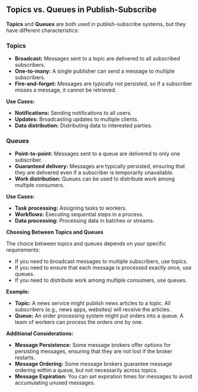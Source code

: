 ## Topics vs. Queues in Publish-Subscribe

**Topics** and **Queues** are both used in publish-subscribe systems, but they have different characteristics:

### Topics

* **Broadcast:** Messages sent to a topic are delivered to all subscribed subscribers.
* **One-to-many:** A single publisher can send a message to multiple subscribers.
* **Fire-and-forget:** Messages are typically not persisted, so if a subscriber misses a message, it cannot be retrieved.

**Use Cases:**
* **Notifications:** Sending notifications to all users.
* **Updates:** Broadcasting updates to multiple clients.
* **Data distribution:** Distributing data to interested parties.

### Queues

* **Point-to-point:** Messages sent to a queue are delivered to only one subscriber.
* **Guaranteed delivery:** Messages are typically persisted, ensuring that they are delivered even if a subscriber is temporarily unavailable.
* **Work distribution:** Queues can be used to distribute work among multiple consumers.

**Use Cases:**
* **Task processing:** Assigning tasks to workers.
* **Workflows:** Executing sequential steps in a process.
* **Data processing:** Processing data in batches or streams.

**Choosing Between Topics and Queues**

The choice between topics and queues depends on your specific requirements:

* If you need to broadcast messages to multiple subscribers, use topics.
* If you need to ensure that each message is processed exactly once, use queues.
* If you need to distribute work among multiple consumers, use queues.

**Example:**

* **Topic:** A news service might publish news articles to a topic. All subscribers (e.g., news apps, websites) will receive the articles.
* **Queue:** An order processing system might put orders into a queue. A team of workers can process the orders one by one.

**Additional Considerations:**

* **Message Persistence:** Some message brokers offer options for persisting messages, ensuring that they are not lost if the broker restarts.
* **Message Ordering:** Some message brokers guarantee message ordering within a queue, but not necessarily across topics.
* **Message Expiration:** You can set expiration times for messages to avoid accumulating unused messages.
